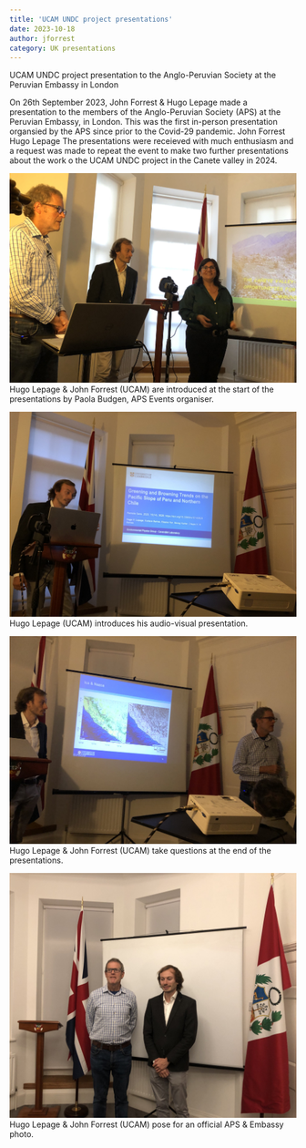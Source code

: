 ```yaml
---
title: 'UCAM UNDC project presentations'
date: 2023-10-18
author: jforrest
category: UK presentations
---
```



UCAM UNDC project presentation to the Anglo-Peruvian Society at the Peruvian Embassy in London

On 26th September 2023, John Forrest & Hugo Lepage made a presentation to the members of the Anglo-Peruvian Society (APS) at the Peruvian Embassy, in London. This was the first in-person presentation organsied by the APS since prior to the Covid-29 pandemic. 
John Forrest
Hugo Lepage
The presentations were receieved with much enthusiasm and a request was made to repeat the event to make two further presentations about the work o the UCAM UNDC project in the Canete valley in 2024.


![UCAM Peru visit](/assets/posts/APS1.JPG)
Hugo Lepage & John Forrest (UCAM) are introduced at the start of the presentations by Paola Budgen, APS Events organiser.


![UCAM Peru visit](/assets/posts/APS2.JPG)
Hugo Lepage (UCAM) introduces his audio-visual presentation.


![UCAM Peru visit](/assets/posts/APS3.JPG)
Hugo Lepage & John Forrest (UCAM) take questions at the end of the presentations.


![UCAM Peru visit](/assets/posts/APS4.JPG)
Hugo Lepage & John Forrest (UCAM) pose for an official APS & Embassy photo.



